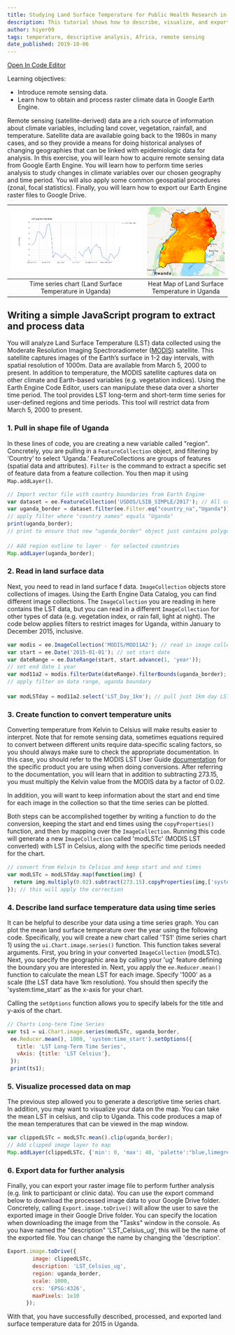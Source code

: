 ```yaml
---
title: Studying Land Surface Temperature for Public Health Research in Uganda
description: This tutorial shows how to describe, visualize, and export Earth Engine exposure data for public health research.
author: hiyer09
tags: temperature, descriptive analysis, Africa, remote sensing
date_published: 2019-10-06
---
```


[Open In Code Editor](https://code.earthengine.google.com/f65e9a496bbafa257147730d06081c61)

Learning objectives:
* Introduce remote sensing data.
* Learn how to obtain and process raster climate data in Google Earth Engine.

Remote sensing (satellite-derived) data are a rich source of information about climate variables, including land cover, vegetation, rainfall, and temperature. Satellite data are available going back to the 1980s in many cases, and so they provide a means for doing historical analyses of changing geographies that can be linked with epidemiologic data for analysis.
In this exercise, you will learn how to acquire remote sensing data from Google Earth Engine. You will learn how to perform time series analysis to study changes in climate variables over our chosen geography and time period. You will also apply some common geospatial procedures (zonal, focal statistics). Finally, you will learn how to export our Earth Engine raster files to Google Drive.

![](ee-chart-v2.png)  |  ![](ph_ug_lst.png) |
:-------------------------:|:-------------------------:|
Time series chart (Land Surface Temperature in Uganda)             |  Heat Map of Land Surface Temperature in Uganda        |



## Writing a simple JavaScript program to extract and process data

You will analyze Land Surface Temperature (LST) data collected using the Moderate Resolution Imaging Spectroradiometer ([MODIS](https://lpdaac.usgs.gov/products/mod11a2v006/)) satellite. This satellite captures images of the Earth’s surface in 1-2 day intervals, with spatial resolution of 1000m. Data are available from March 5, 2000 to present. In addition to temperature, the MODIS satellite captures data on other climate and Earth-based variables (e.g. vegetation indices).
Using the Earth Engine Code Editor, users can manipulate these data over a shorter time period. The tool provides LST long-term and short-term time series for user-defined regions and time periods. This tool will restrict data from March 5, 2000 to present.

### 1. Pull in shape file of Uganda 

In these lines of code, you are creating a new variable called "region". Concretely, you are pulling in a `FeatureCollection` object, and filtering by ‘Country’ to select ‘Uganda.’ FeatureCollections are groups of features (spatial data and attributes). `Filter` is the command to extract a specific set of feature data from a feature collection. You then map it using `Map.addLayer()`.
```javascript
// Import vector file with country boundaries from Earth Engine
var dataset = ee.FeatureCollection('USDOS/LSIB_SIMPLE/2017'); // All countries
var uganda_border = dataset.filter(ee.Filter.eq("country_na","Uganda")); 
// apply filter where "country names" equals "Uganda"
print(uganda_border); 
// print to ensure that new "uganda_border" object just contains polygon for Uganda

// Add region outline to layer - for selected countries
Map.addLayer(uganda_border);
```
### 2. Read in land surface data

Next, you need to read in land surface f data. `ImageCollection` objects store collections of images. Using the Earth Engine Data Catalog, you can find different image collections. The `ImageCollection` you are reading in here contains the LST data, but you can read in a different `ImageCollection` for other types of data (e.g. vegetation index, or rain fall, light at night).
The code below applies filters to restrict images for Uganda, within January to December 2015, inclusive.
```javascript
var modis = ee.ImageCollection('MODIS/MOD11A2'); // read in image collection
var start = ee.Date('2015-01-01'); // set start date
var dateRange = ee.DateRange(start, start.advance(1, 'year'));
// set end date 1 year
var mod11a2 = modis.filterDate(dateRange).filterBounds(uganda_border);
// apply filter on date range, uganda boundary

var modLSTday = mod11a2.select('LST_Day_1km'); // pull just 1km day LST
```
### 3. Create function to convert temperature units

Converting temperature from Kelvin to Celsius will make results easier to interpret. Note that for remote sensing data, sometimes equations required to convert between different units require data-specific scaling factors, so you should always make sure to check the appropriate documentation. In this case, you should refer to the MODIS LST User Guide [documentation](https://icess.eri.ucsb.edu/modis/LstUsrGuide/usrguide_mod11.html#sds) for the specific product you are using when doing conversions.   After referring to the documentation, you will learn that in addition to subtracting 273.15, you must multiply the Kelvin value from the MODIS data by a factor of 0.02.

In addition, you will want to keep information about the start and end time for each image in the collection so that the time series can be plotted.

Both steps can be accomplished together by writing a function to do the conversion, keeping the start and end times using the `copyProperties()` function, and then by mapping over the `ImageCollection`. Running this code will generate a new `ImageCollection` called 'modLSTc' (MODIS LST converted) with LST in Celsius, along with the specific time periods needed for the chart.
```javascript
// convert from Kelvin to Celsius and keep start and end times
var modLSTc = modLSTday.map(function(img) {
  return img.multiply(0.02).subtract(273.15).copyProperties(img,['system:time_start','system:time_end']);
}); // this will apply the correction
```
### 4. Describe land surface temperature data using time series

It can be helpful to describe your data using a time series graph. You can plot the mean land surface temperature over the year using the following code. Specifically, you will create a new chart called 'TS1' (time series chart 1) using the `ui.Chart.image.series()` function. This function takes several arguments. First, you bring in your converted `ImageCollection` (modLSTc). Next, you specify the geographic area by calling your 'ug' feature defining the boundary you are interested in. Next, you apply the `ee.Reducer.mean()` function to calculate the mean LST for each image. Specify '1000' as a scale (the LST data have 1km resolution). You should then specify the 'system:time_start' as the x-axis for your chart.

Calling the `setOptions` function allows you to specify labels for the title and y-axis of the chart.
```javascript
// Charts Long-term Time Series
var ts1 = ui.Chart.image.series(modLSTc, uganda_border,
 ee.Reducer.mean(), 1000, 'system:time_start').setOptions({
   title: 'LST Long-Term Time Series',
   vAxis: {title: 'LST Celsius'},
 });
 print(ts1);
```

### 5. Visualize processed data on map

The previous step allowed you to generate a descriptive time series chart. In addition, you may want to visualize your data on the map. You can take the mean LST in celsius, and clip to Uganda. This code produces a map of the mean temperatures that can be viewed in the map window.
```javascript
var clippedLSTc = modLSTc.mean().clip(uganda_border);
// Add clipped image layer to map
Map.addLayer(clippedLSTc, {'min': 0, 'max': 40, 'palette':"blue,limegreen,yellow,darkorange,red"});
```
### 6. Export data for further analysis

Finally, you can export your raster image file to perform further analysis (e.g. link to participant or clinic data). You can use the export command below to download the processed image data to your Google Drive folder. Concretely, calling `Export.image.toDrive()` will allow the user to save the exported image in their Google Drive folder. You can specify the location when downloading the image from the "Tasks" window in the console. As you have named the "description" 'LST_Celsius_ug', this will be the name of the exported file. You can change the name by changing the 'description'.
```javascript
Export.image.toDrive({
        image: clippedLSTc,
        description: 'LST_Celsius_ug',
        region: uganda_border,
        scale: 1000,
        crs: 'EPSG:4326',
        maxPixels: 1e10
      });    
```
With that, you have successfully described, processed, and exported land surface temperature data for 2015 in Uganda.
